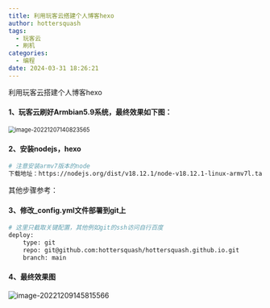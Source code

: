 ```yaml
---
title: 利用玩客云搭建个人博客hexo
author: hottersquash
tags:
  - 玩客云
  - 刷机
categories:
  - 编程
date: 2024-03-31 18:26:21
---
```



利用玩客云搭建个人博客hexo

<!-- more -->

#### 1、玩客云刷好Armbian5.9系统，最终效果如下图：

<img src="https://picture-byan.obs.cn-east-3.myhuaweicloud.com/imgs_byan/image-20221207140823565.png" alt="image-20221207140823565" style="zoom: 80%;" />



#### 2、安装nodejs，hexo

```bash
# 注意安装armv7版本的node 
下载地址：https://nodejs.org/dist/v18.12.1/node-v18.12.1-linux-armv7l.tar.xz
```

其他步骤参考：

[Linux云服务器下Hexo部署及使用]: https://blog.csdn.net/weixin_43538830/article/details/109691629

#### 3、修改_config.yml文件部署到git上

```bash
# 这里只截取关键配置，其他例如git的ssh访问自行百度
deploy:
	type: git
	repo: git@github.com:hottersquash/hottersquash.github.io.git
	branch: main
```

#### 4、最终效果图

![image-20221209145815566](https://picture-byan.obs.cn-east-3.myhuaweicloud.com/imgs_byan/image-20221209145815566.png)


